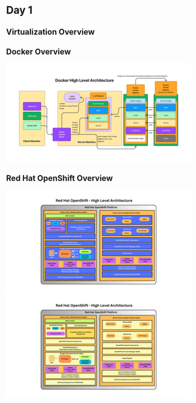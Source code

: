 # Day 1

## Virtualization Overview

## Docker Overview
![Docker High Level Architecture](DockerHighLevelArchitecture.png)

## Red Hat OpenShift Overview
![OpenShift Architecture](openshift-architecture.png)
![OpenShift Architecture](openshift-architecture-2.png)
